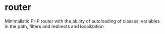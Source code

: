# router
Minimalistic PHP router with the ability of autoloading of classes, variables in the path, filters and redirects and localization
